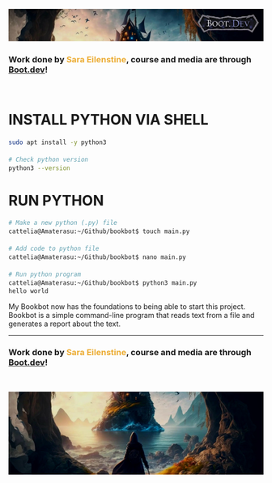 ![alt text](img/image-3.png)

### Work done by <span style="color:#ECAD35">Sara Eilenstine</span>, course and media are through <a href="https://www.boot.dev/">Boot.dev</a>!

<br>

# INSTALL PYTHON VIA SHELL

```bash
sudo apt install -y python3

# Check python version
python3 --version
```

# RUN PYTHON

```bash
# Make a new python (.py) file
cattelia@Amaterasu:~/Github/bookbot$ touch main.py

# Add code to python file
cattelia@Amaterasu:~/Github/bookbot$ nano main.py

# Run python program
cattelia@Amaterasu:~/Github/bookbot$ python3 main.py
hello world
```

My Bookbot now has the foundations to being able to start this project. Bookbot is a simple command-line program that reads text from a file and generates a report about the text.

---

### Work done by <span style="color:#ECAD35">Sara Eilenstine</span>, course and media are through <a href="https://www.boot.dev/">Boot.dev</a>!

<br>

![alt text](img/image-4.png)
